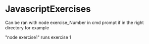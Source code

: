 # JavascriptExercises

Can be ran with node exercise_Number in cmd prompt if in the right directory for example

"node exercise1" runs exercise 1 
